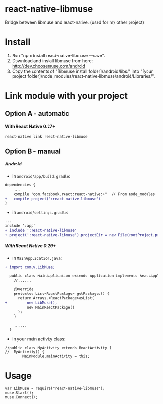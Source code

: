 # react-native-libmuse
Bridge between libmuse and react-native. (used for my other project)

# Install

1) Run "npm install react-native-libmuse --save".  
2) Download and install libmuse from here: http://dev.choosemuse.com/android  
3) Copy the contents of "[libmuse install folder]/android/libs/" into "[your project folder]/node_modules/react-native-libmuse/android/Libraries/".  

# Link module with your project

## Option A - automatic

#### With React Native 0.27+

```shell
react-native link react-native-libmuse
```

## Option B - manual

##### Android

- in `android/app/build.gradle`:

```diff
dependencies {
    ...
    compile "com.facebook.react:react-native:+"  // From node_modules
+   compile project(':react-native-libmuse')
}
```

- in `android/settings.gradle`:

```diff
...
include ':app'
+ include ':react-native-libmuse'
+ project(':react-native-libmuse').projectDir = new File(rootProject.projectDir, '../node_modules/react-native-libmuse/android')
```

##### With React Native 0.29+

- in `MainApplication.java`:

```diff
+ import com.v.LibMuse;

  public class MainApplication extends Application implements ReactApplication {
    //......

    @Override
    protected List<ReactPackage> getPackages() {
      return Arrays.<ReactPackage>asList(
+         new LibMuse(),
          new MainReactPackage()
      );
    }

    ......
  }
```

- in your main activity class:

```
//public class MyActivity extends ReactActivity {
//	MyActivity() {
		MainModule.mainActivity = this;
```

# Usage

```
var LibMuse = require("react-native-libmuse");
muse.Start();
muse.Connect();
```